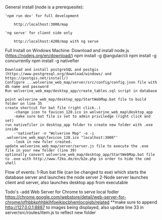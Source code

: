 General install (node is a prerequesite):

	'npm run dev' for full development
	
 		http://localhost:3000/map
		
 	'ng serve' for client side only
	
 		http://localhost:4200/map with ng serve

 Full Install on Windows Machine:
	Download and install node.js (https://nodejs.org/en/download/)
	npm install -g @angular/cli
	npm install -g concurrently
	npm install -g nativefier
	
	Download and install postgreSQL and postgis (https://www.postgresql.org/download/windows/ and https://postgis.net/install/)
	Configure ...wolverine_web_map/server/src/config/config.json file with db name and password
	Run wolverine_web_map/desktop_app/create_tables.sql script in database

	point wolverine_web_map/desktop_app/StartWebMap.bat file to build folder on line 35
	create shortcut for bat file (right click..)
		-change icon to favicon_128.ico in wolverine_web_map\desktop_app
		-make sure bat file is set to admin priviledge (right click and set)
	run nativefiler in desktop_app folder to create new folder with .exe inside
		-'nativefier -n "Wolverine Map" -o -i .wolverine_web_map\favicon_128.ico "localhost:3000"'
		-look in new foler created.
	update wolverine_web_map/server/server.js file to execute the .exe file in your new folder (line 39)
	optionally convert wolverine_web_map/desktop_app/StartWebMap.bat file to .exe with http://www.f2ko.de/en/b2e.php in order to hide the cmd shell

Flow of events:
1-Run bat file (can be changed to exe) which starts the database server and launches the node server
2-Node server launches client and server, also launches desktop app from executable


Todo's
-add Web Server for Chrome to serve local fodler https://chrome.google.com/webstore/detail/web-server-for-chrome/ofhbbkphhbklhfoeikjpcbhemlocgigb/related **make sure to append http://127.0.0.1:8887 to images being displayed, also update line 33 in server/src/routes/item.js to reflect new folder


 

